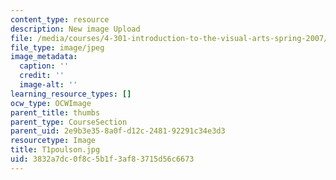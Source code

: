 ```yaml
---
content_type: resource
description: New image Upload
file: /media/courses/4-301-introduction-to-the-visual-arts-spring-2007/3832a7dc0f8c5b1f3af83715d56c6673_T1poulson.jpg
file_type: image/jpeg
image_metadata:
  caption: ''
  credit: ''
  image-alt: ''
learning_resource_types: []
ocw_type: OCWImage
parent_title: thumbs
parent_type: CourseSection
parent_uid: 2e9b3e35-8a0f-d12c-2481-92291c34e3d3
resourcetype: Image
title: T1poulson.jpg
uid: 3832a7dc-0f8c-5b1f-3af8-3715d56c6673
---
```

